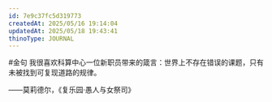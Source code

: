 ```yaml
---
id: 7e9c37fc5d319773
createdAt: 2025/05/16 19:14:04
updatedAt: 2025/05/18 19:43:41
thinoType: JOURNAL
---
```

#金句 我很喜欢科算中心一位新职员带来的箴言：世界上不存在错误的课题，只有未被找到可复现道路的规律。

——莫莉德尔，《复乐园·愚人与女祭司》